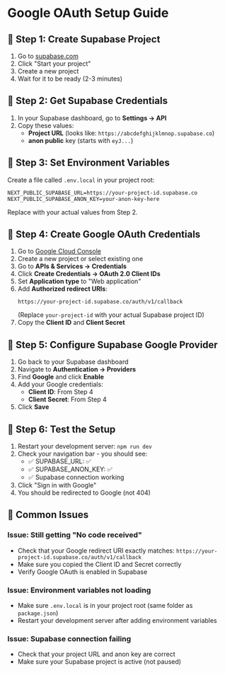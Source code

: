 # Google OAuth Setup Guide

## 🔧 **Step 1: Create Supabase Project**

1. Go to [supabase.com](https://supabase.com)
2. Click "Start your project"
3. Create a new project
4. Wait for it to be ready (2-3 minutes)

## 🔧 **Step 2: Get Supabase Credentials**

1. In your Supabase dashboard, go to **Settings → API**
2. Copy these values:
   - **Project URL** (looks like: `https://abcdefghijklmnop.supabase.co`)
   - **anon public** key (starts with `eyJ...`)

## 🔧 **Step 3: Set Environment Variables**

Create a file called `.env.local` in your project root:

```env
NEXT_PUBLIC_SUPABASE_URL=https://your-project-id.supabase.co
NEXT_PUBLIC_SUPABASE_ANON_KEY=your-anon-key-here
```

Replace with your actual values from Step 2.

## 🔧 **Step 4: Create Google OAuth Credentials**

1. Go to [Google Cloud Console](https://console.cloud.google.com/)
2. Create a new project or select existing one
3. Go to **APIs & Services → Credentials**
4. Click **Create Credentials → OAuth 2.0 Client IDs**
5. Set **Application type** to "Web application"
6. Add **Authorized redirect URIs**:
   ```
   https://your-project-id.supabase.co/auth/v1/callback
   ```
   (Replace `your-project-id` with your actual Supabase project ID)
7. Copy the **Client ID** and **Client Secret**

## 🔧 **Step 5: Configure Supabase Google Provider**

1. Go back to your Supabase dashboard
2. Navigate to **Authentication → Providers**
3. Find **Google** and click **Enable**
4. Add your Google credentials:
   - **Client ID**: From Step 4
   - **Client Secret**: From Step 4
5. Click **Save**

## 🔧 **Step 6: Test the Setup**

1. Restart your development server: `npm run dev`
2. Check your navigation bar - you should see:
   - ✅ SUPABASE_URL: ✅
   - ✅ SUPABASE_ANON_KEY: ✅
   - ✅ Supabase connection working
3. Click "Sign in with Google"
4. You should be redirected to Google (not 404)

## 🐛 **Common Issues**

### **Issue: Still getting "No code received"**

- Check that your Google redirect URI exactly matches: `https://your-project-id.supabase.co/auth/v1/callback`
- Make sure you copied the Client ID and Secret correctly
- Verify Google OAuth is enabled in Supabase

### **Issue: Environment variables not loading**

- Make sure `.env.local` is in your project root (same folder as `package.json`)
- Restart your development server after adding environment variables

### **Issue: Supabase connection failing**

- Check that your project URL and anon key are correct
- Make sure your Supabase project is active (not paused)
